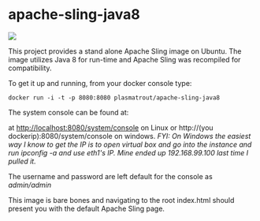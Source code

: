 apache-sling-java8
==================
[![](https://images.microbadger.com/badges/image/plasmatrout/apache-sling-java8.svg)](https://microbadger.com/images/plasmatrout/apache-sling-java8 "Get your own image badge on microbadger.com")

This project provides a stand alone Apache Sling image on Ubuntu. The image utilizes Java 8 for run-time and Apache Sling was recompiled for compatibility.

To get it up and running, from your docker console type:

    docker run -i -t -p 8080:8080 plasmatrout/apache-sling-java8

The system console can be found at:

at [http://localhost:8080/system/console][1] on Linux or http://(you dockerip):8080/system/console on windows. *FYI: On Windows the easiest way I know to get the IP is to open virtual box and go into the instance and run ipconfig -a and use eth1's IP. Mine ended up 192.168.99.100 last time I pulled it.*

The username and password are left default for the console as *admin/admin*

This image is bare bones and navigating to the root index.html should present you with the default Apache Sling page.


  [1]: http://localhost:8080/system/console
  [2]: http://192.168.59.103:8080/system/console
  

